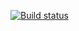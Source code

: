 [![Build status](https://ci.appveyor.com/api/projects/status/469e89tf4wp3civm/branch/main?svg=true)](https://ci.appveyor.com/project/Artem-Molchanov/bdd-banktransfer-balance-test/branch/main)